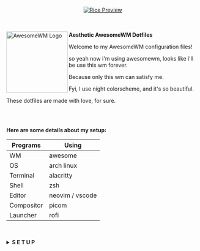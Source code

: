 <article class="markdown-body entry-content container-lg" itemprop="text">
<br>
<div align="center" dir="auto">
    <a target="_blank" rel="noopener noreferrer" href="/Alpharivs/dotfiles/blob/main/.github/assets/awesome.png"><img src="/Alpharivs/dotfiles/raw/main/.github/assets/awesome.png" alt="Rice Preview" style="max-width: 100%;"></a>
</div>
<br>
<br>
<p dir="auto"><a href="https://awesomewm.org/" rel="nofollow"><img alt="AwesomeWM Logo" height="160" align="left" src="https://camo.githubusercontent.com/a682e524f55880d0f58f95cb6008a01b74493036b71cb121ac7112429400a0dc/68747470733a2f2f617765736f6d65776d2e6f72672f646f632f6170692f696d616765732f4155544f47454e5f7769626f785f6c6f676f5f6c6f676f5f616e645f6e616d652e737667" data-canonical-src="https://awesomewm.org/doc/api/images/AUTOGEN_wibox_logo_logo_and_name.svg" style="max-width: 100%;"></a>
<b>  Aesthetic AwesomeWM Dotfiles  </b></p>
<p dir="auto">Welcome to my AwesomeWM configuration files!</p>
<p dir="auto">so yeah now i'm using awesomewm, looks like i'll be use this wm forever.</p>
<p dir="auto">Because only this wm can satisfy me.</p>
<p dir="auto">Fyi, I use night colorscheme, and it's so beautiful.</p>
<p dir="auto">These dotfiles are made with love, for sure.</p>
<h2 dir="auto"></h2><br>
<p dir="auto"><strong>Here are some details about my setup:</strong></p>
<table>
<thead>
<tr>
<th>Programs</th>
<th>Using</th>
</tr>
</thead>
<tbody>
<tr>
<td>WM</td>
<td>awesome</td>
</tr>
<tr>
<td>OS</td>
<td>arch linux</td>
</tr>
<tr>
<td>Terminal</td>
<td>alacritty</td>
</tr>
<tr>
<td>Shell</td>
<td>zsh</td>
</tr>
<tr>
<td>Editor</td>
<td>neovim / vscode</td>
</tr>
<tr>
<td>Compositor</td>
<td>picom</td>
</tr>
<tr>
<td>Launcher</td>
<td>rofi</td>
</tr>
</tbody>
</table>
<h2 dir="auto"></h2><br>
<details>
<summary><strong>S E T U P</strong></summary>
<blockquote>
<p dir="auto">This is step-by-step how to install these dotfiles. Just <a href="https://en.wikipedia.org/wiki/RTFM" rel="nofollow">R.T.F.M</a>.</p>
</blockquote>
<ol dir="auto">
<li>
<p dir="auto">Install dependencies and enable services</p>
<ul dir="auto">
<li>Dependencies</li>
</ul>
<ul dir="auto">
<li>
<p dir="auto"><strong>Arch Linux</strong> (and all Arch-based distributions)</p>
<div class="snippet-clipboard-content notranslate position-relative overflow-auto"><pre class="notranslate"><code>*Assuming your AUR helper is* `yay`

```shell
yay -Sy awesome-git picom-git alacritty rofi todo-bin acpi acpid \
wireless_tools jq inotify-tools polkit-gnome xdotool xclip maim \
brightnessctl alsa-utils alsa-tools pulseaudio lm_sensors \
mpd mpc mpdris2 ncmpcpp playerctl --needed 
```
</code></pre><div class="zeroclipboard-container">
    <clipboard-copy aria-label="Copy" class="ClipboardButton btn btn-invisible js-clipboard-copy m-2 p-0 tooltipped-no-delay d-flex flex-justify-center flex-items-center" data-copy-feedback="Copied!" data-tooltip-direction="w" value="*Assuming your AUR helper is* `yay`

```shell
yay -Sy awesome-git picom-git alacritty rofi todo-bin acpi acpid \
wireless_tools jq inotify-tools polkit-gnome xdotool xclip maim \
brightnessctl alsa-utils alsa-tools pulseaudio lm_sensors \
mpd mpc mpdris2 ncmpcpp playerctl --needed 
```" tabindex="0" role="button">
      <svg aria-hidden="true" height="16" viewBox="0 0 16 16" version="1.1" width="16" data-view-component="true" class="octicon octicon-copy js-clipboard-copy-icon">
    <path d="M0 6.75C0 5.784.784 5 1.75 5h1.5a.75.75 0 0 1 0 1.5h-1.5a.25.25 0 0 0-.25.25v7.5c0 .138.112.25.25.25h7.5a.25.25 0 0 0 .25-.25v-1.5a.75.75 0 0 1 1.5 0v1.5A1.75 1.75 0 0 1 9.25 16h-7.5A1.75 1.75 0 0 1 0 14.25Z"></path><path d="M5 1.75C5 .784 5.784 0 6.75 0h7.5C15.216 0 16 .784 16 1.75v7.5A1.75 1.75 0 0 1 14.25 11h-7.5A1.75 1.75 0 0 1 5 9.25Zm1.75-.25a.25.25 0 0 0-.25.25v7.5c0 .138.112.25.25.25h7.5a.25.25 0 0 0 .25-.25v-7.5a.25.25 0 0 0-.25-.25Z"></path>
</svg>
      <svg aria-hidden="true" height="16" viewBox="0 0 16 16" version="1.1" width="16" data-view-component="true" class="octicon octicon-check js-clipboard-check-icon color-fg-success d-none">
    <path d="M13.78 4.22a.75.75 0 0 1 0 1.06l-7.25 7.25a.75.75 0 0 1-1.06 0L2.22 9.28a.751.751 0 0 1 .018-1.042.751.751 0 0 1 1.042-.018L6 10.94l6.72-6.72a.75.75 0 0 1 1.06 0Z"></path>
</svg>
    </clipboard-copy>
  </div></div>
</li>
</ul>
<ul dir="auto">
<li>
<p dir="auto">Services</p>
<div class="highlight highlight-source-shell notranslate position-relative overflow-auto" dir="auto"><pre><span class="pl-c"><span class="pl-c">#</span> For automatically launching mpd on login</span>
systemctl --user <span class="pl-c1">enable</span> mpd.service
systemctl --user start mpd.service

<span class="pl-c"><span class="pl-c">#</span> For charger plug/unplug events (if you have a battery)</span>
sudo systemctl <span class="pl-c1">enable</span> acpid.service
sudo systemctl start acpid.service</pre><div class="zeroclipboard-container">
    <clipboard-copy aria-label="Copy" class="ClipboardButton btn btn-invisible js-clipboard-copy m-2 p-0 tooltipped-no-delay d-flex flex-justify-center flex-items-center" data-copy-feedback="Copied!" data-tooltip-direction="w" value="# For automatically launching mpd on login
systemctl --user enable mpd.service
systemctl --user start mpd.service

# For charger plug/unplug events (if you have a battery)
sudo systemctl enable acpid.service
sudo systemctl start acpid.service" tabindex="0" role="button">
      <svg aria-hidden="true" height="16" viewBox="0 0 16 16" version="1.1" width="16" data-view-component="true" class="octicon octicon-copy js-clipboard-copy-icon">
    <path d="M0 6.75C0 5.784.784 5 1.75 5h1.5a.75.75 0 0 1 0 1.5h-1.5a.25.25 0 0 0-.25.25v7.5c0 .138.112.25.25.25h7.5a.25.25 0 0 0 .25-.25v-1.5a.75.75 0 0 1 1.5 0v1.5A1.75 1.75 0 0 1 9.25 16h-7.5A1.75 1.75 0 0 1 0 14.25Z"></path><path d="M5 1.75C5 .784 5.784 0 6.75 0h7.5C15.216 0 16 .784 16 1.75v7.5A1.75 1.75 0 0 1 14.25 11h-7.5A1.75 1.75 0 0 1 5 9.25Zm1.75-.25a.25.25 0 0 0-.25.25v7.5c0 .138.112.25.25.25h7.5a.25.25 0 0 0 .25-.25v-7.5a.25.25 0 0 0-.25-.25Z"></path>
</svg>
      <svg aria-hidden="true" height="16" viewBox="0 0 16 16" version="1.1" width="16" data-view-component="true" class="octicon octicon-check js-clipboard-check-icon color-fg-success d-none">
    <path d="M13.78 4.22a.75.75 0 0 1 0 1.06l-7.25 7.25a.75.75 0 0 1-1.06 0L2.22 9.28a.751.751 0 0 1 .018-1.042.751.751 0 0 1 1.042-.018L6 10.94l6.72-6.72a.75.75 0 0 1 1.06 0Z"></path>
</svg>
    </clipboard-copy>
  </div></div>
</li>
</ul>
</li>
<li>
<p dir="auto">Install needed fonts</p>
<p dir="auto">You will need to install a few fonts (mainly icon fonts) in order for text and icons to be rendered properly.</p>
<p dir="auto">Necessary fonts:</p>
<ul dir="auto">
<li><strong>Iosevka</strong>  - <a href="https://github.com/ryanoasis/nerd-fonts/">here</a></li>
<li><strong>Icomoon</strong>  - <a href="https://www.dropbox.com/s/hrkub2yo9iapljz/icomoon.zip?dl=0" rel="nofollow">here</a></li>
<li><strong>Material</strong> - <a href="https://github.com/google/material-design-icons">here</a></li>
</ul>
<p dir="auto">Once you download them and unpack them, place them into <code>~/.fonts</code> or <code>~/.local/share/fonts</code>.</p>
</li>
<li>
<p dir="auto">Install my AwesomeWM configuration files</p>
<blockquote>
<p dir="auto">Clone this repository</p>
</blockquote>
<div class="highlight highlight-source-shell notranslate position-relative overflow-auto" dir="auto"><pre>git clone https://github.com/rxyhn/dotfiles.git
<span class="pl-c1">cd</span> dotfiles</pre><div class="zeroclipboard-container">
    <clipboard-copy aria-label="Copy" class="ClipboardButton btn btn-invisible js-clipboard-copy m-2 p-0 tooltipped-no-delay d-flex flex-justify-center flex-items-center" data-copy-feedback="Copied!" data-tooltip-direction="w" value="git clone https://github.com/rxyhn/dotfiles.git
cd dotfiles" tabindex="0" role="button">
      <svg aria-hidden="true" height="16" viewBox="0 0 16 16" version="1.1" width="16" data-view-component="true" class="octicon octicon-copy js-clipboard-copy-icon">
    <path d="M0 6.75C0 5.784.784 5 1.75 5h1.5a.75.75 0 0 1 0 1.5h-1.5a.25.25 0 0 0-.25.25v7.5c0 .138.112.25.25.25h7.5a.25.25 0 0 0 .25-.25v-1.5a.75.75 0 0 1 1.5 0v1.5A1.75 1.75 0 0 1 9.25 16h-7.5A1.75 1.75 0 0 1 0 14.25Z"></path><path d="M5 1.75C5 .784 5.784 0 6.75 0h7.5C15.216 0 16 .784 16 1.75v7.5A1.75 1.75 0 0 1 14.25 11h-7.5A1.75 1.75 0 0 1 5 9.25Zm1.75-.25a.25.25 0 0 0-.25.25v7.5c0 .138.112.25.25.25h7.5a.25.25 0 0 0 .25-.25v-7.5a.25.25 0 0 0-.25-.25Z"></path>
</svg>
      <svg aria-hidden="true" height="16" viewBox="0 0 16 16" version="1.1" width="16" data-view-component="true" class="octicon octicon-check js-clipboard-check-icon color-fg-success d-none">
    <path d="M13.78 4.22a.75.75 0 0 1 0 1.06l-7.25 7.25a.75.75 0 0 1-1.06 0L2.22 9.28a.751.751 0 0 1 .018-1.042.751.751 0 0 1 1.042-.018L6 10.94l6.72-6.72a.75.75 0 0 1 1.06 0Z"></path>
</svg>
    </clipboard-copy>
  </div></div>
<blockquote>
<p dir="auto">Copy config and binaries files</p>
</blockquote>
<div class="highlight highlight-source-shell notranslate position-relative overflow-auto" dir="auto"><pre>cp -r config/<span class="pl-k">*</span> <span class="pl-k">~</span>/.config/
cp -r bin/<span class="pl-k">*</span> <span class="pl-k">~</span>/.local/bin/
cp -r misc/. <span class="pl-k">~</span>/</pre><div class="zeroclipboard-container">
    <clipboard-copy aria-label="Copy" class="ClipboardButton btn btn-invisible js-clipboard-copy m-2 p-0 tooltipped-no-delay d-flex flex-justify-center flex-items-center" data-copy-feedback="Copied!" data-tooltip-direction="w" value="cp -r config/* ~/.config/
cp -r bin/* ~/.local/bin/
cp -r misc/. ~/" tabindex="0" role="button">
      <svg aria-hidden="true" height="16" viewBox="0 0 16 16" version="1.1" width="16" data-view-component="true" class="octicon octicon-copy js-clipboard-copy-icon">
    <path d="M0 6.75C0 5.784.784 5 1.75 5h1.5a.75.75 0 0 1 0 1.5h-1.5a.25.25 0 0 0-.25.25v7.5c0 .138.112.25.25.25h7.5a.25.25 0 0 0 .25-.25v-1.5a.75.75 0 0 1 1.5 0v1.5A1.75 1.75 0 0 1 9.25 16h-7.5A1.75 1.75 0 0 1 0 14.25Z"></path><path d="M5 1.75C5 .784 5.784 0 6.75 0h7.5C15.216 0 16 .784 16 1.75v7.5A1.75 1.75 0 0 1 14.25 11h-7.5A1.75 1.75 0 0 1 5 9.25Zm1.75-.25a.25.25 0 0 0-.25.25v7.5c0 .138.112.25.25.25h7.5a.25.25 0 0 0 .25-.25v-7.5a.25.25 0 0 0-.25-.25Z"></path>
</svg>
      <svg aria-hidden="true" height="16" viewBox="0 0 16 16" version="1.1" width="16" data-view-component="true" class="octicon octicon-check js-clipboard-check-icon color-fg-success d-none">
    <path d="M13.78 4.22a.75.75 0 0 1 0 1.06l-7.25 7.25a.75.75 0 0 1-1.06 0L2.22 9.28a.751.751 0 0 1 .018-1.042.751.751 0 0 1 1.042-.018L6 10.94l6.72-6.72a.75.75 0 0 1 1.06 0Z"></path>
</svg>
    </clipboard-copy>
  </div></div>
<blockquote>
<p dir="auto">You have to add <code>TODO_PATH</code> in your env variable</p>
</blockquote>
<div class="highlight highlight-source-shell notranslate position-relative overflow-auto" dir="auto"><pre><span class="pl-k">export</span> TODO_PATH=<span class="pl-s"><span class="pl-pds">"</span>path/to/todo<span class="pl-pds">"</span></span></pre><div class="zeroclipboard-container">
    <clipboard-copy aria-label="Copy" class="ClipboardButton btn btn-invisible js-clipboard-copy m-2 p-0 tooltipped-no-delay d-flex flex-justify-center flex-items-center" data-copy-feedback="Copied!" data-tooltip-direction="w" value="export TODO_PATH=&quot;path/to/todo&quot;" tabindex="0" role="button">
      <svg aria-hidden="true" height="16" viewBox="0 0 16 16" version="1.1" width="16" data-view-component="true" class="octicon octicon-copy js-clipboard-copy-icon">
    <path d="M0 6.75C0 5.784.784 5 1.75 5h1.5a.75.75 0 0 1 0 1.5h-1.5a.25.25 0 0 0-.25.25v7.5c0 .138.112.25.25.25h7.5a.25.25 0 0 0 .25-.25v-1.5a.75.75 0 0 1 1.5 0v1.5A1.75 1.75 0 0 1 9.25 16h-7.5A1.75 1.75 0 0 1 0 14.25Z"></path><path d="M5 1.75C5 .784 5.784 0 6.75 0h7.5C15.216 0 16 .784 16 1.75v7.5A1.75 1.75 0 0 1 14.25 11h-7.5A1.75 1.75 0 0 1 5 9.25Zm1.75-.25a.25.25 0 0 0-.25.25v7.5c0 .138.112.25.25.25h7.5a.25.25 0 0 0 .25-.25v-7.5a.25.25 0 0 0-.25-.25Z"></path>
</svg>
      <svg aria-hidden="true" height="16" viewBox="0 0 16 16" version="1.1" width="16" data-view-component="true" class="octicon octicon-check js-clipboard-check-icon color-fg-success d-none">
    <path d="M13.78 4.22a.75.75 0 0 1 0 1.06l-7.25 7.25a.75.75 0 0 1-1.06 0L2.22 9.28a.751.751 0 0 1 .018-1.042.751.751 0 0 1 1.042-.018L6 10.94l6.72-6.72a.75.75 0 0 1 1.06 0Z"></path>
</svg>
    </clipboard-copy>
  </div></div>
</li>
<li>
<p dir="auto">Configure stuff</p>
<p dir="auto">The relevant files are inside your <code>~/.config/awesome</code> directory.</p>
<ul dir="auto">
<li>
<p dir="auto">User preferences and default applications</p>
<p dir="auto">In <code>rc.lua</code> there is a <em>Default Applications</em> section where user preferences and default applications are defined.
You should change those to your liking.</p>
<p dir="auto">Note: For the weather widgets to work, you will also need to create an account on <a href="https://openweathermap.org" rel="nofollow">openweathermap</a>, get your key, look for your city ID, and set <code>openweathermap_key</code> and <code>openweathermap_city_id</code> accordingly.</p>
</li>
</ul>
</li>
<li>
<p dir="auto">Lastly, log out from your current desktop session and log in into AwesomeWM.</p>
</li>
</ol>
</details>
<br>
<details>
<summary><strong>F E A T U R E S</strong></summary>
<p dir="auto"><b>These are the features included in my AwesomeWM setups!</b></p>
<ul dir="auto">
<li>Beautiful <code>colorscheme</code> ikr, named <code>night</code> and created by <a href="https://github.com/ner0z">ner0z</a></li>
<li>Aesthetic <code>Dashboard</code> ngl.</li>
<li>Custom mouse-friendly <code>ncmpcpp</code> UI with album art ofc.
<ul dir="auto">
<li>
<details>
 <summary>Preview</summary>
<p dir="auto"><em>this is so aesthetic isn't it?</em></p>
 <div align="left" dir="auto">
 <a target="_blank" rel="noopener noreferrer" href="/Alpharivs/dotfiles/blob/main/.github/assets/ncmpcpp.png"><img src="/Alpharivs/dotfiles/raw/main/.github/assets/ncmpcpp.png" width="500px" alt="ncmpcpp preview" style="max-width: 100%;"></a>
 </div>
 </details>
</li>
</ul>
</li>
<li><code>Word Clock Lockscreen</code> with PAM Integration
<ul dir="auto">
<li>
<details>
<p dir="auto"><em>A beautiful word clock is on the lockscreen!</em></p>
 <summary>Preview</summary>
 <div align="left" dir="auto">
 <a target="_blank" rel="noopener noreferrer" href="/Alpharivs/dotfiles/blob/main/.github/assets/lockscreen.png"><img src="/Alpharivs/dotfiles/raw/main/.github/assets/lockscreen.png" width="500px" alt="word clock lockscreen preview" style="max-width: 100%;"></a>
 </div>
 </details>
</li>
</ul>
</li>
<li>Notification Center</li>
<li>Control Panel</li>
<li>ToDo Reminder</li>
<li>Battery Indicator</li>
<li>PopUp Notifications</li>
<li>Applications Launcher</li>
<li>Some Tooltip Widget</li>
<li>Hardware Monitor</li>
</ul>
</details>
<br>
<details>
<summary><strong>K E Y B I N D S</strong></summary>
<p dir="auto">I use <kbd>super</kbd> AKA Windows key as my main modifier.
also with <kbd>alt, shift, and ctrl</kbd></p>
<p dir="auto"><strong>Keyboard</strong></p>
<table>
<thead>
<tr>
<th>Keybind</th>
<th>Action</th>
</tr>
</thead>
<tbody>
<tr>
<td><kbd>super + enter</kbd></td>
<td>Spawn terminal</td>
</tr>
<tr>
<td><kbd>super + w</kbd></td>
<td>Spawn web browser</td>
</tr>
<tr>
<td><kbd>super + x</kbd></td>
<td>Spawn color picker</td>
</tr>
<tr>
<td><kbd>super + f</kbd></td>
<td>Spawn file manager</td>
</tr>
<tr>
<td><kbd>super + d</kbd></td>
<td>Launch applications launcher</td>
</tr>
<tr>
<td><kbd>super + shift + d</kbd></td>
<td>Toggle dashboard</td>
</tr>
<tr>
<td><kbd>super + q</kbd></td>
<td>Close client</td>
</tr>
<tr>
<td><kbd>super + ctrl + l</kbd></td>
<td>Toggle lock screen</td>
</tr>
<tr>
<td><kbd>super + [1-0]</kbd></td>
<td>View tag AKA change workspace (for you i3/bsp folks)</td>
</tr>
<tr>
<td><kbd>super + shift + [1-0]</kbd></td>
<td>Move focused client to tag</td>
</tr>
<tr>
<td><kbd>super + space</kbd></td>
<td>Select next layout</td>
</tr>
<tr>
<td><kbd>super + s</kbd></td>
<td>Set tiling layout</td>
</tr>
<tr>
<td><kbd>super + shift + s</kbd></td>
<td>Set floating layout</td>
</tr>
<tr>
<td><kbd>super + c</kbd></td>
<td>Center floating client</td>
</tr>
<tr>
<td><kbd>super + [arrow keys]</kbd></td>
<td>Change focus by direction</td>
</tr>
<tr>
<td><kbd>super + shift + f</kbd></td>
<td>Toggle fullscreen</td>
</tr>
<tr>
<td><kbd>super + m</kbd></td>
<td>Toggle maximize</td>
</tr>
<tr>
<td><kbd>super + n</kbd></td>
<td>Minimize</td>
</tr>
<tr>
<td><kbd>ctrl + shift + n</kbd></td>
<td>Restore minimized</td>
</tr>
<tr>
<td><kbd>alt + tab</kbd></td>
<td>Window switcher</td>
</tr>
</tbody>
</table>
<br>
<p dir="auto"><strong>Mouse on the desktop</strong></p>
<table>
<thead>
<tr>
<th>Mousebind</th>
<th>Action</th>
</tr>
</thead>
<tbody>
<tr>
<td><code>left click</code></td>
<td>Dismiss all notifications</td>
</tr>
<tr>
<td><code>right click</code></td>
<td>App drawer</td>
</tr>
<tr>
<td><code>middle click</code></td>
<td>Toggle Dashboard</td>
</tr>
<tr>
<td><code>scroll up/down</code></td>
<td>Cycle through tags</td>
</tr>
</tbody>
</table>
<p dir="auto"><em>... And many many more! for more information check <code>awesome/configuration/keys.lua</code></em></p>
</details>
<h2 dir="auto"></h2><br>
<p dir="auto"><strong>Acknowledgements</strong></p>
<ul dir="auto">
<li>
<p dir="auto"><strong>Credits</strong></p>
<ul dir="auto">
<li><a href="https://github.com/ner0z">R</a></li>
</ul>
</li>
<li>
<p dir="auto"><strong>Special thanks to</strong></p>
<ul dir="auto">
<li><a href="https://github.com/ChocolateBread799">ChocolateBread799</a></li>
<li><a href="https://github.com/JavaCafe01">JavaCafe01</a></li>
</ul>
</li>
</ul>
<h2 dir="auto"></h2><br>
<p align="center" dir="auto"><a href="https://github.com/rxyhn/AwesomeWM-Dotfiles/blob/main/.github/LICENSE"><img src="https://camo.githubusercontent.com/c6ef007ff80d4d159e514aab518a96d2867a623ffcfd8639c2438c800fadd45f/68747470733a2f2f696d672e736869656c64732e696f2f7374617469632f76312e7376673f7374796c653d666c61742d737175617265266c6162656c3d4c6963656e7365266d6573736167653d47504c2d332e30266c6f676f436f6c6f723d656365666634266c6f676f3d67697468756226636f6c6f72413d30363131313526636f6c6f72423d363741464331" data-canonical-src="https://img.shields.io/static/v1.svg?style=flat-square&amp;label=License&amp;message=GPL-3.0&amp;logoColor=eceff4&amp;logo=github&amp;colorA=061115&amp;colorB=67AFC1" style="max-width: 100%;"></a></p>
</article>
